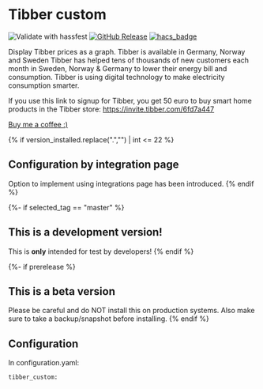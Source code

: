# Tibber custom
![Validate with hassfest](https://github.com/Danielhiversen/home_assistant_tibber_custom/workflows/Validate%20with%20hassfest/badge.svg)
[![GitHub Release][releases-shield]][releases]
[![hacs_badge](https://img.shields.io/badge/HACS-Custom-orange.svg)](https://github.com/custom-components/hacs)

Display Tibber prices as a graph.
Tibber is available in Germany, Norway and Sweden
Tibber has helped tens of thousands of new customers each month in Sweden, Norway & Germany to lower their energy bill and consumption. Tibber is using digital technology to make electricity consumption smarter.

If you use this link to signup for Tibber, you get 50 euro to buy smart home products in the Tibber store: https://invite.tibber.com/6fd7a447

[Buy me a coffee :)](http://paypal.me/dahoiv)

{% if version_installed.replace(".","") | int <= 22  %}
## Configuration by integration page

Option to implement using integrations page has been introduced.
{% endif %}

{%- if selected_tag == "master" %}
## This is a development version!
This is **only** intended for test by developers!
{% endif %}

{%- if prerelease %}
## This is a beta version
Please be careful and do NOT install this on production systems. Also make sure to take a backup/snapshot before installing.
{% endif %}


## Configuration 

In configuration.yaml:

```
tibber_custom:
```


[releases]: https://github.com/Danielhiversen/home_assistant_tibber_custom/releases
[releases-shield]: https://img.shields.io/github/release/Danielhiversen/home_assistant_tibber_custom.svg?style=popout
[downloads-total-shield]: https://img.shields.io/github/downloads/Danielhiversen/home_assistant_tibber_custom/total
[hacs-shield]: https://img.shields.io/badge/HACS-Default-orange.svg
[hacs]: https://hacs.xyz/docs/default_repositories
